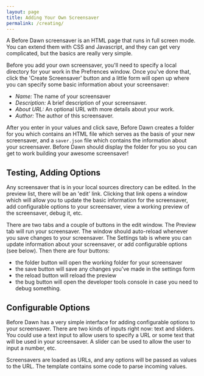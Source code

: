 ```yaml
---
layout: page
title: Adding Your Own Screensaver
permalink: /creating/
---
```


A Before Dawn screensaver is an HTML page that runs in full screen
mode. You can extend them with CSS and Javascript, and they can get
very complicated, but the basics are really very simple.

Before you add your own screensaver, you'll need to specify a local
directory for your work in the Prefrences window. Once you've done
that, click the 'Create Screensaver' button and a little form will
open up where you can specify some basic information about your
screensaver:

- *Name:* The name of your screensaver
- *Description:* A brief description of your screensaver.
- *About URL:* An optional URL with more details about your work.
- *Author:* The author of this screensaver.

After you enter in your values and click save, Before Dawn creates a
folder for you which contains an HTML file which serves as the basis
of your new screensaver, and a `saver.json` file which contains the
information about your screensaver. Before Dawn should display the
folder for you so you can get to work building your awesome
screensaver!

## Testing, Adding Options ##

Any screensaver that is in your local sources directory can be edited.
In the preview list, there will be an 'edit' link. Clicking that link
opens a window which will allow you to update the basic information
for the screensaver, add configurable options to your screensaver,
view a working preview of the screensaver, debug it, etc.

There are two tabs and a couple of buttons in the edit window. The
Preview tab will run your screensaver. The window should auto-reload
whenever you save changes to your screensaver. The Settings tab is
where you can update information about your screensaver, or add
configurable options (see below). Then there are four buttons:

- the folder button will open the working folder for your screensaver
- the save button will save any changes you've made in the settings
  form
- the reload button will reload the preview
- the bug button will open the developer tools console in case you
  need to debug something.

## Configurable Options ##

Before Dawn has a very simple interface for adding configurable
options to your screensaver. There are two kinds of inputs right now:
text and sliders. You could use a text input to allow users to specify
a URL or some text that will be used in your screensaver. A slider can
be used to allow the user to input a number, etc.

Screensavers are loaded as URLs, and any options will be passed as
values to the URL. The template contains some code to parse incoming
values.

